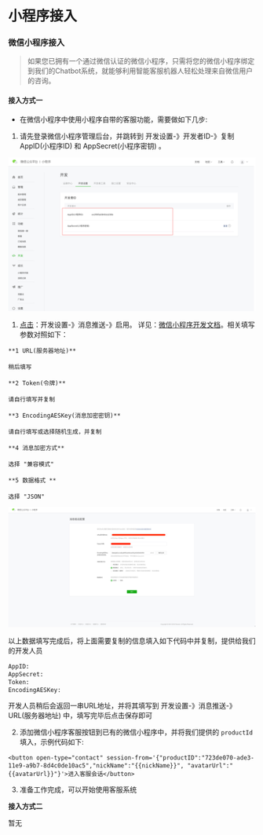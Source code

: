 # 小程序接入

### 微信小程序接入

> 如果您已拥有一个通过微信认证的微信小程序，只需将您的微信小程序绑定到我们的Chatbot系统，就能够利用智能客服机器人轻松处理来自微信用户的咨询。

#### 接入方式一

* 在微信小程序中使用小程序自带的客服功能，需要做如下几步:

1. 请先登录微信小程序管理后台，并跳转到 开发设置-》开发者ID-》复制 AppID\(小程序ID\) 和 AppSecret\(小程序密钥\) 。

![](../.gitbook/assets/screencapture-mp-weixin-qq-wxamp-devprofile-get-profile-2019-11-15-12_44_32.jpg)

1. [点击](https://mp.weixin.qq.com/)：开发设置-》消息推送-》启用。 详见：[微信小程序开发文档](https://developers.weixin.qq.com/miniprogram/dev/component/web-view.html?search-key=web)。相关填写参数对照如下：

```text
**1 URL(服务器地址)**

稍后填写

**2 Token(令牌)**

请自行填写并复制

**3 EncodingAESKey(消息加密密钥)**

请自行填写或选择随机生成，并复制

**4 消息加密方式** 

选择 "兼容模式"

**5 数据格式 **

选择 "JSON"

```

![](../.gitbook/assets/screencapture-mp-weixin-qq-wxopen-devprofile-2019-11-14-10_12_33.png)

以上数据填写完成后，将上面需要复制的信息填入如下代码中并复制，提供给我们的开发人员

```text
AppID:
AppSecret:
Token:
EncodingAESKey:
```

开发人员稍后会返回一串URL地址，并将其填写到  开发设置-》消息推送-》URL\(服务器地址\) 中，填写完毕后点击保存即可

2. 添加微信小程序客服按钮到已有的微信小程序中，并将我们提供的 `productId` 填入，示例代码如下:

```text
<button open-type="contact" session-from='{"productID":"723de070-ade3-11e9-a9b7-8d4c0de10ac5","nickName":"{{nickName}}", "avatarUrl":"{{avatarUrl}}"}'>进入客服会话</button>
```

3. 准备工作完成，可以开始使用客服系统

**接入方式二**

暂无

